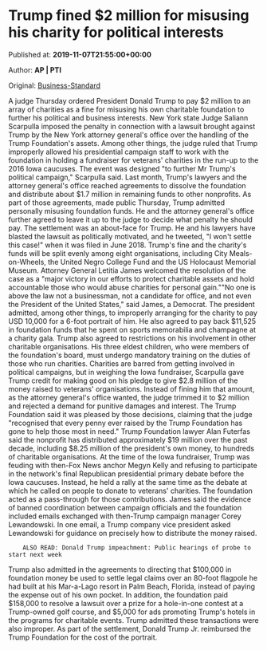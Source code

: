 
# Trump fined $2 million for misusing his charity for political interests

Published at: **2019-11-07T21:55:00+00:00**

Author: **AP | PTI**

Original: [Business-Standard](https://www.business-standard.com/article/pti-stories/judge-fines-trump-usd-2-million-for-misusing-charity-foundation-119110800090_1.html)

A judge Thursday ordered President Donald Trump to pay $2 million to an array of charities as a fine for misusing his own charitable foundation to further his political and business interests.
New York state Judge Saliann Scarpulla imposed the penalty in connection with a lawsuit brought against Trump by the New York attorney general's office over the handling of the Trump Foundation's assets.
Among other things, the judge ruled that Trump improperly allowed his presidential campaign staff to work with the foundation in holding a fundraiser for veterans' charities in the run-up to the 2016 Iowa caucuses. The event was designed "to further Mr Trump's political campaign," Scarpulla said.
Last month, Trump's lawyers and the attorney general's office reached agreements to dissolve the foundation and distribute about $1.7 million in remaining funds to other nonprofits.
As part of those agreements, made public Thursday, Trump admitted personally misusing foundation funds. He and the attorney general's office further agreed to leave it up to the judge to decide what penalty he should pay.
The settlement was an about-face for Trump. He and his lawyers have blasted the lawsuit as politically motivated, and he tweeted, "I won't settle this case!" when it was filed in June 2018.
Trump's fine and the charity's funds will be split evenly among eight organisations, including City Meals-on-Wheels, the United Negro College Fund and the US Holocaust Memorial Museum.
Attorney General Letitia James welcomed the resolution of the case as a "major victory in our efforts to protect charitable assets and hold accountable those who would abuse charities for personal gain.""No one is above the law not a businessman, not a candidate for office, and not even the President of the United States," said James, a Democrat.
The president admitted, among other things, to improperly arranging for the charity to pay USD 10,000 for a 6-foot portrait of him. He also agreed to pay back $11,525 in foundation funds that he spent on sports memorabilia and champagne at a charity gala.
Trump also agreed to restrictions on his involvement in other charitable organisations. His three eldest children, who were members of the foundation's board, must undergo mandatory training on the duties of those who run charities.
Charities are barred from getting involved in political campaigns, but in weighing the Iowa fundraiser, Scarpulla gave Trump credit for making good on his pledge to give $2.8 million of the money raised to veterans' organisations.
Instead of fining him that amount, as the attorney general's office wanted, the judge trimmed it to $2 million and rejected a demand for punitive damages and interest.
The Trump Foundation said it was pleased by those decisions, claiming that the judge "recognised that every penny ever raised by the Trump Foundation has gone to help those most in need."
Trump Foundation lawyer Alan Futerfas said the nonprofit has distributed approximately $19 million over the past decade, including $8.25 million of the president's own money, to hundreds of charitable organisations.
At the time of the Iowa fundraiser, Trump was feuding with then-Fox News anchor Megyn Kelly and refusing to participate in the network's final Republican presidential primary debate before the Iowa caucuses.
Instead, he held a rally at the same time as the debate at which he called on people to donate to veterans' charities. The foundation acted as a pass-through for those contributions.
James said the evidence of banned coordination between campaign officials and the foundation included emails exchanged with then-Trump campaign manager Corey Lewandowski.
In one email, a Trump company vice president asked Lewandowski for guidance on precisely how to distribute the money raised.

        ALSO READ: Donald Trump impeachment: Public hearings of probe to start next week
      
Trump also admitted in the agreements to directing that $100,000 in foundation money be used to settle legal claims over an 80-foot flagpole he had built at his Mar-a-Lago resort in Palm Beach, Florida, instead of paying the expense out of his own pocket.
In addition, the foundation paid $158,000 to resolve a lawsuit over a prize for a hole-in-one contest at a Trump-owned golf course, and $5,000 for ads promoting Trump's hotels in the programs for charitable events.
Trump admitted these transactions were also improper.
As part of the settlement, Donald Trump Jr. reimbursed the Trump Foundation for the cost of the portrait.
